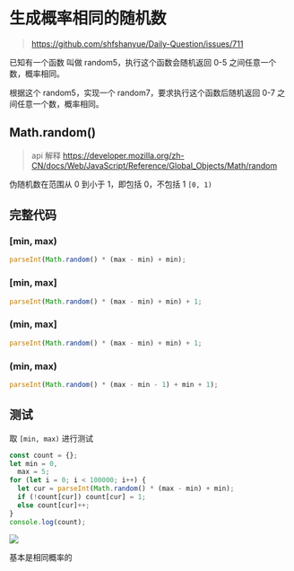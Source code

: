 # 生成概率相同的随机数

> https://github.com/shfshanyue/Daily-Question/issues/711

已知有一个函数 叫做 random5，执行这个函数会随机返回 0-5 之间任意一个数，概率相同。

根据这个 random5，实现一个 random7，要求执行这个函数后随机返回 0-7 之间任意一个数，概率相同。

## Math.random()

> api 解释 https://developer.mozilla.org/zh-CN/docs/Web/JavaScript/Reference/Global_Objects/Math/random

伪随机数在范围从 0 到小于 1，即包括 0，不包括 1 `[0, 1)`

## 完整代码

### [min, max)

```js
parseInt(Math.random() * (max - min) + min);
```

### [min, max]

```js
parseInt(Math.random() * (max - min) + min) + 1;
```

### (min, max]

```js
parseInt(Math.random() * (max - min) + min) + 1;
```

### (min, max)

```js
parseInt(Math.random() * (max - min - 1) + min + 1);
```

## 测试

取 `[min, max)` 进行测试

```js
const count = {};
let min = 0,
  max = 5;
for (let i = 0; i < 100000; i++) {
  let cur = parseInt(Math.random() * (max - min) + min);
  if (!count[cur]) count[cur] = 1;
  else count[cur]++;
}
console.log(count);
```

![](https://cdn.jsdelivr.net/gh/aaronkwong929/pictures/20210809141908.png)

基本是相同概率的
